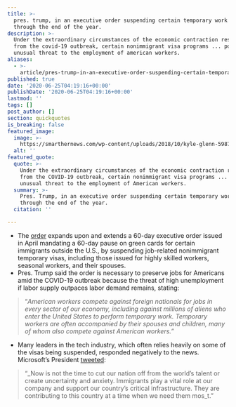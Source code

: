 ```yaml
---
title: >-
  pres. trump, in an executive order suspending certain temporary work visas
  through the end of the year.
description: >-
  Under the extraordinary circumstances of the economic contraction resulting
  from the covid-19 outbreak, certain nonimmigrant visa programs ... pose an
  unusual threat to the employment of american workers.
aliases:
  - >-
    article/pres-trump-in-an-executive-order-suspending-certain-temporary-work-visas-through-the-end-of-the-year/
published: true
date: '2020-06-25T04:19:16+00:00'
publishDate: '2020-06-25T04:19:16+00:00'
lastmod: ''
tags: []
post_author: []
section: quickquotes
is_breaking: false
featured_image:
  image: >-
    https://smarthernews.com/wp-content/uploads/2018/10/kyle-glenn-598701-unsplash-min-scaled.jpg
  alt: ''
featured_quote:
  quote: >-
    Under the extraordinary circumstances of the economic contraction resulting
    from the COVID-19 outbreak, certain nonimmigrant visa programs ... pose an
    unusual threat to the employment of American workers.
  summary: >-
    Pres. Trump, in an executive order suspending certain temporary work visas
    through the end of the year.
  citation: ''

---
```

*   The [order](\"https://www.whitehouse.gov/presidential-actions/proclamation-suspending-entry-aliens-present-risk-u-s-labor-market-following-coronavirus-outbreak/\") expands upon and extends a 60-day executive order issued in April mandating a 60-day pause on green cards for certain immigrants outside the U.S., by suspending job-related nonimmigrant temporary visas, including those issued for highly skilled workers, seasonal workers, and their spouses.
*   Pres. Trump said the order is necessary to preserve jobs for Americans amid the COVID-19 outbreak because the threat of high unemployment if labor supply outpaces labor demand remains, stating:

> “_American workers compete against foreign nationals for jobs in every sector of our economy, including against millions of aliens who enter the United States to perform temporary work. Temporary workers are often accompanied by their spouses and children, many of whom also compete against American workers.”_

*   Many leaders in the tech industry, which often relies heavily on some of the visas being suspended, responded negatively to the news.  Microsoft’s President [tweeted](\"https://twitter.com/BradSmi/status/1275232627453288450\"):

> “_Now is not the time to cut our nation off from the world’s talent or create uncertainty and anxiety. Immigrants play a vital role at our company and support our country’s critical infrastructure. They are contributing to this country at a time when we need them mos_t.”